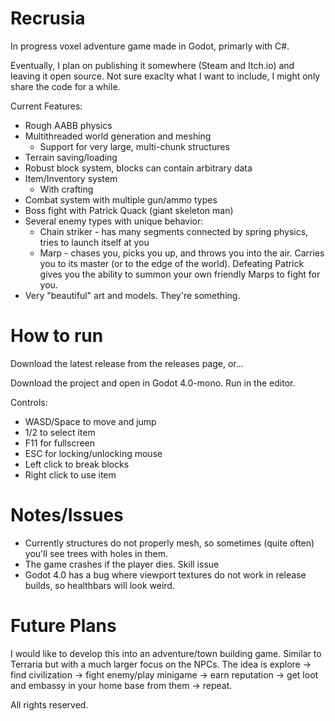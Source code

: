 # Recrusia
In progress voxel adventure game made in Godot, primarly with C#.

Eventually, I plan on publishing it somewhere (Steam and Itch.io) and leaving it open source. Not sure exaclty what I want to include, I might only share the code for a while.

Current Features:
  - Rough AABB physics
  - Multithreaded world generation and meshing
    - Support for very large, multi-chunk structures
  - Terrain saving/loading
  - Robust block system, blocks can contain arbitrary data
  - Item/Inventory system
    - With crafting
  - Combat system with multiple gun/ammo types
  - Boss fight with Patrick Quack (giant skeleton man)
  - Several enemy types with unique behavior:
    - Chain striker - has many segments connected by spring physics, tries to launch itself at you
    - Marp - chases you, picks you up, and throws you into the air. Carries you to its master (or to the edge of the world). Defeating Patrick gives you the ability to summon your own friendly Marps to fight for you.
  - Very "beautiful" art and models. They're something.

# How to run

Download the latest release from the releases page, or...

Download the project and open in Godot 4.0-mono.
Run in the editor.

Controls:
  -  WASD/Space to move and jump
  -  1/2 to select item
  -  F11 for fullscreen
  -  ESC for locking/unlocking mouse
  -  Left click to break blocks
  -  Right click to use item

# Notes/Issues

- Currently structures do not properly mesh, so sometimes (quite often) you'll see trees with holes in them.
- The game crashes if the player dies. Skill issue
- Godot 4.0 has a bug where viewport textures do not work in release builds, so healthbars will look weird.

# Future Plans

I would like to develop this into an adventure/town building game. Similar to Terraria but with a much larger focus on the NPCs.
The idea is explore -> find civilization -> fight enemy/play minigame -> earn reputation -> get loot and embassy in your home base from them -> repeat.

All rights reserved.
